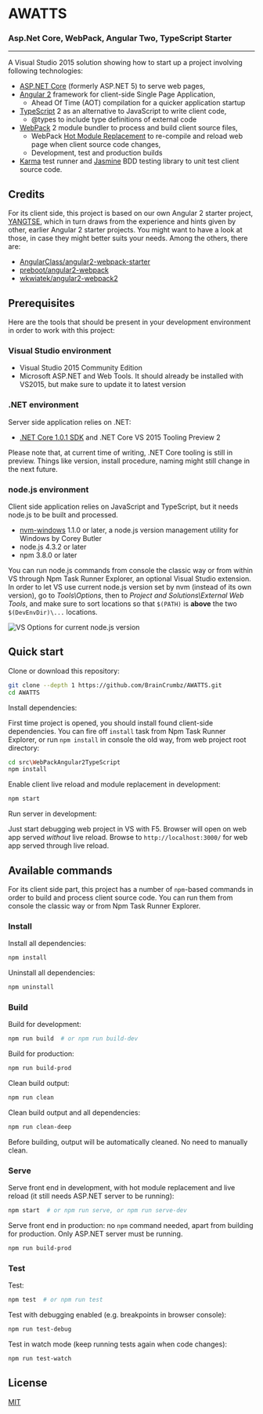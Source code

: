 # AWATTS

### Asp.Net Core, WebPack, Angular Two, TypeScript Starter

---

A Visual Studio 2015 solution showing how to start up a project involving following technologies:

* [ASP.NET Core](https://github.com/aspnet/Home) (formerly ASP.NET 5) to serve web pages,
* [Angular 2](https://angular.io/) framework for client-side Single Page Application,
  - Ahead Of Time (AOT) compilation for a quicker application startup
* [TypeScript](http://www.typescriptlang.org/) 2 as an alternative to JavaScript to write client code,
  - @types to include type definitions of external code
* [WebPack](https://webpack.github.io/) 2 module bundler to process and build client source files,
  - WebPack [Hot Module Replacement](https://webpack.github.io/docs/hot-module-replacement.html) to
re-compile and reload web page when client source code changes,
  - Development, test and production builds
* [Karma](https://karma-runner.github.io) test runner and [Jasmine](http://jasmine.github.io/) BDD
testing library to unit test client source code.

## Credits

For its client side, this project is based on our own Angular 2 starter project, [YANGTSE](https://github.com/BrainCrumbz/YANGTSE),
which in turn draws from the experience and hints given by other, earlier Angular 2 starter projects.
You might want to have a look at those, in case they might better suits your needs. Among the others, there are:

* [AngularClass/angular2-webpack-starter](https://github.com/AngularClass/angular2-webpack-starter)
* [preboot/angular2-webpack](https://github.com/preboot/angular2-webpack)
* [wkwiatek/angular2-webpack2](https://github.com/wkwiatek/angular2-webpack2)

## Prerequisites

Here are the tools that should be present in your development environment in order to work with this project:

### Visual Studio environment

* Visual Studio 2015 Community Edition
* Microsoft ASP.NET and Web Tools. It should already be installed with VS2015, but make sure to update it to latest version

### .NET environment

Server side application relies on .NET:

* [.NET Core 1.0.1 SDK](https://www.microsoft.com/net/core) and .NET Core VS 2015 Tooling Preview 2

Please note that, at current time of writing, .NET Core tooling is still in preview. Things like version, install procedure, naming 
might still change in the next future.

### node.js environment

Client side application relies on JavaScript and TypeScript, but it needs node.js to be built and processed.

* [nvm-windows](https://github.com/coreybutler/nvm-windows) 1.1.0 or later, a node.js version management utility for Windows by Corey Butler
* node.js 4.3.2 or later
* npm 3.8.0 or later

You can run node.js commands from console the classic way or from within VS through Npm Task Runner Explorer, an optional Visual Studio extension.
In order to let VS use current node.js version set by nvm (instead of its own version), go to *Tools\Options*, then
to *Project and Solutions\External Web Tools*, and make sure to sort locations so that `$(PATH)` is **above** the two
`$(DevEnvDir)\...` locations.

![VS Options for current node.js version](https://braincrumbz.github.io/AWATTS/assets/images/Options-ProjectsAndSolutions-ExternalWebTools.png)

## Quick start

Clone or download this repository:

~~~bash
git clone --depth 1 https://github.com/BrainCrumbz/AWATTS.git
cd AWATTS
~~~

Install dependencies:

First time project is opened, you should install found client-side dependencies.
You can fire off `install` task from Npm Task Runner Explorer, or run `npm install` in console the old way, from web project root directory:

~~~bash
cd src\WebPackAngular2TypeScript
npm install
~~~

Enable client live reload and module replacement in development:

~~~bash
npm start
~~~

Run server in development:

Just start debugging web project in VS with F5. Browser will open on web app served *without* live reload.
Browse to `http://localhost:3000/` for web app served through live reload.

## Available commands

For its client side part, this project has a number of `npm`-based commands in order to build and process client
source code. You can run them from console the classic way or from Npm Task Runner Explorer.

### Install

Install all dependencies:

~~~bash
npm install
~~~

Uninstall all dependencies:

~~~bash
npm uninstall
~~~

### Build

Build for development:

~~~bash
npm run build  # or npm run build-dev
~~~

Build for production:

~~~bash
npm run build-prod
~~~

Clean build output:

~~~bash
npm run clean
~~~

Clean build output and all dependencies:

~~~bash
npm run clean-deep
~~~

Before building, output will be automatically cleaned. No need to manually clean.

### Serve

Serve front end in development, with hot module replacement and live reload
(it still needs ASP.NET server to be running):

~~~bash
npm start  # or npm run serve, or npm run serve-dev
~~~

Serve front end in production: no `npm` command needed, apart from building for production.
Only ASP.NET server must be running.

~~~bash
npm run build-prod
~~~

### Test

Test:

~~~bash
npm test  # or npm run test
~~~

Test with debugging enabled (e.g. breakpoints in browser console):

~~~bash
npm run test-debug
~~~

Test in watch mode (keep running tests again when code changes):

~~~bash
npm run test-watch
~~~

## License

[MIT](LICENSE)
